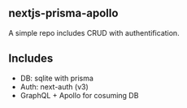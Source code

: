 ## nextjs-prisma-apollo

A simple repo includes CRUD with authentification.

## Includes
- DB: sqlite with prisma
- Auth: next-auth (v3)
- GraphQL + Apollo for cosuming DB